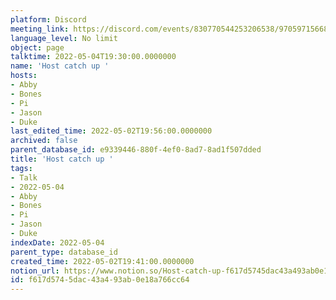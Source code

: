 ```yaml
---
platform: Discord
meeting_link: https://discord.com/events/830770544253206538/970597156681568276
language_level: No limit
object: page
talktime: 2022-05-04T19:30:00.0000000
name: 'Host catch up '
hosts:
- Abby
- Bones
- Pi
- Jason
- Duke
last_edited_time: 2022-05-02T19:56:00.0000000
archived: false
parent_database_id: e9339446-880f-4ef0-8ad7-8ad1f507dded
title: 'Host catch up '
tags:
- Talk
- 2022-05-04
- Abby
- Bones
- Pi
- Jason
- Duke
indexDate: 2022-05-04
parent_type: database_id
created_time: 2022-05-02T19:41:00.0000000
notion_url: https://www.notion.so/Host-catch-up-f617d5745dac43a493ab0e18a766cc64
id: f617d574-5dac-43a4-93ab-0e18a766cc64
---
```





